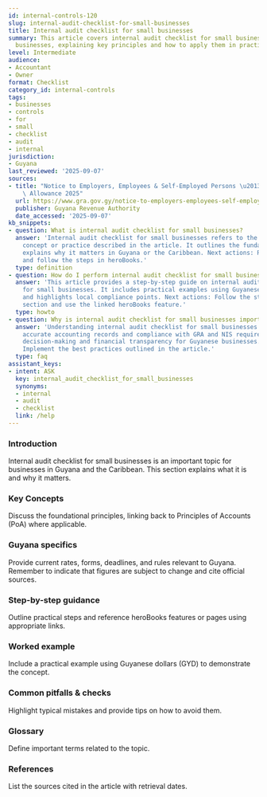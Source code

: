 ```yaml
---
id: internal-controls-120
slug: internal-audit-checklist-for-small-businesses
title: Internal audit checklist for small businesses
summary: This article covers internal audit checklist for small businesses for Guyanese
  businesses, explaining key principles and how to apply them in practice.
level: Intermediate
audience:
- Accountant
- Owner
format: Checklist
category_id: internal-controls
tags:
- businesses
- controls
- for
- small
- checklist
- audit
- internal
jurisdiction:
- Guyana
last_reviewed: '2025-09-07'
sources:
- title: "Notice to Employers, Employees & Self-Employed Persons \u2013 Revised Personal\
    \ Allowance 2025"
  url: https://www.gra.gov.gy/notice-to-employers-employees-self-employed-persons-revised-personal-allowance-and-deductions-for-income-tax-2025-copy/
  publisher: Guyana Revenue Authority
  date_accessed: '2025-09-07'
kb_snippets:
- question: What is internal audit checklist for small businesses?
  answer: 'Internal audit checklist for small businesses refers to the accounting
    concept or practice described in the article. It outlines the fundamentals and
    explains why it matters in Guyana or the Caribbean. Next actions: Read this article
    and follow the steps in heroBooks.'
  type: definition
- question: How do I perform internal audit checklist for small businesses in heroBooks?
  answer: 'This article provides a step-by-step guide on internal audit checklist
    for small businesses. It includes practical examples using Guyanese currency (GYD)
    and highlights local compliance points. Next actions: Follow the step-by-step
    section and use the linked heroBooks feature.'
  type: howto
- question: Why is internal audit checklist for small businesses important?
  answer: 'Understanding internal audit checklist for small businesses helps ensure
    accurate accounting records and compliance with GRA and NIS requirements. It improves
    decision-making and financial transparency for Guyanese businesses. Next actions:
    Implement the best practices outlined in the article.'
  type: faq
assistant_keys:
- intent: ASK
  key: internal_audit_checklist_for_small_businesses
  synonyms:
  - internal
  - audit
  - checklist
  link: /help
---
```


### Introduction
Internal audit checklist for small businesses is an important topic for businesses in Guyana and the Caribbean. This section explains what it is and why it matters.

### Key Concepts
Discuss the foundational principles, linking back to Principles of Accounts (PoA) where applicable.

### Guyana specifics
Provide current rates, forms, deadlines, and rules relevant to Guyana. Remember to indicate that figures are subject to change and cite official sources.

### Step-by-step guidance
Outline practical steps and reference heroBooks features or pages using appropriate links.

### Worked example
Include a practical example using Guyanese dollars (GYD) to demonstrate the concept.

### Common pitfalls & checks
Highlight typical mistakes and provide tips on how to avoid them.

### Glossary
Define important terms related to the topic.

### References
List the sources cited in the article with retrieval dates.